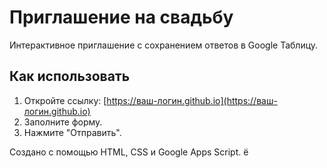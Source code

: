 # Приглашение на свадьбу

Интерактивное приглашение с сохранением ответов в Google Таблицу.

## Как использовать
1. Откройте ссылку: [https://ваш-логин.github.io](https://ваш-логин.github.io)
2. Заполните форму.
3. Нажмите "Отправить".

Создано с помощью HTML, CSS и Google Apps Script.
ё